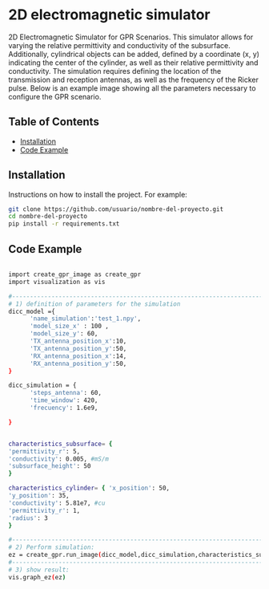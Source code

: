 # 2D electromagnetic simulator
2D Electromagnetic Simulator for GPR Scenarios. This simulator allows for varying the relative permittivity and conductivity of the subsurface. Additionally, cylindrical objects can be added, defined by a coordinate (x, y) indicating the center of the cylinder, as well as their relative permittivity and conductivity. The simulation requires defining the location of the transmission and reception antennas, as well as the frequency of the Ricker pulse. Below is an example image showing all the parameters necessary to configure the GPR scenario.


## Table of Contents

- [Installation](#installation)
- [Code Example](#code-example)

  
## Installation

Instructions on how to install the project. For example:
```bash
git clone https://github.com/usuario/nombre-del-proyecto.git
cd nombre-del-proyecto
pip install -r requirements.txt
```

## Code Example

```bash

import create_gpr_image as create_gpr
import visualization as vis

#--------------------------------------------------------------------------------
# 1) definition of parameters for the simulation
dicc_model ={
      'name_simulation':'test_1.npy',
      'model_size_x' : 100 ,
      'model_size_y': 60,
      'TX_antenna_position_x':10,
      'TX_antenna_position_y':50,
      'RX_antenna_position_x':14,
      'RX_antenna_position_y':50,
}

dicc_simulation = {
      'steps_antenna': 60,
      'time_window': 420,
      'frecuency': 1.6e9,

}


characteristics_subsurface= { 
'permittivity_r': 5,
'conductivity': 0.005, #mS/m
'subsurface_height': 50
}

characteristics_cylinder= { 'x_position': 50,
'y_position': 35,
'conductivity': 5.81e7, #cu
'permittivity_r': 1,
'radius': 3
}

#--------------------------------------------------------------------------------
# 2) Perform simulation:
ez = create_gpr.run_image(dicc_model,dicc_simulation,characteristics_subsurface,characteristics_cylinder )
#--------------------------------------------------------------------------------
# 3) show result:
vis.graph_ez(ez) 

```
